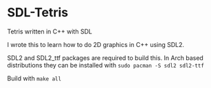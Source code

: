 # SDL-Tetris
Tetris written in C++ with SDL

I wrote this to learn how to do 2D graphics in C++ using SDL2.

SDL2 and SDL2_ttf packages are required to build this.
In Arch based distributions they can be installed with
`
sudo pacman -S sdl2 sdl2-ttf
`

Build with `make all`
